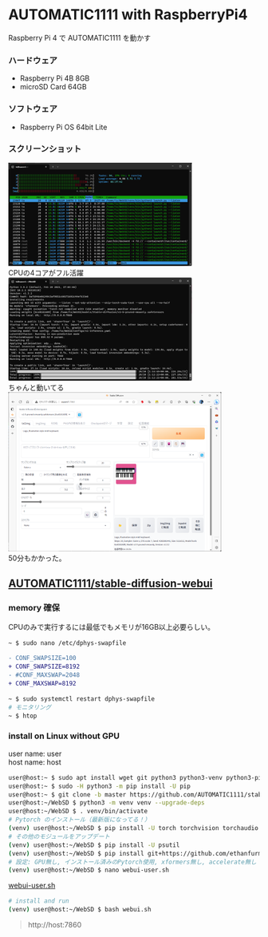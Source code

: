 # AUTOMATIC1111 with RaspberryPi4
Raspberry Pi 4 で AUTOMATIC1111 を動かす

### ハードウェア
- Raspberry Pi 4B 8GB
- microSD Card 64GB
### ソフトウェア
- Raspberry Pi OS 64bit Lite
### スクリーンショット
![htop](image/htom.png)<br>
CPUの4コアがフル活躍<br>
![ssh](image/ssh.png)<br>
ちゃんと動いてる<br>
![webui](image/webui.png)<br>
50分もかかった。

## [AUTOMATIC1111/stable-diffusion-webui](https://github.com/AUTOMATIC1111/stable-diffusion-webui)

### memory 確保
CPUのみで実行するには最低でもメモリが16GB以上必要らしい。
~~~diff
~ $ sudo nano /etc/dphys-swapfile
~~~
~~~diff
- CONF_SWAPSIZE=100
+ CONF_SWAPSIZE=8192
- #CONF_MAXSWAP=2048
+ CONF_MAXSWAP=8192
~~~
~~~sh
~ $ sudo systemctl restart dphys-swapfile
# モニタリング
~ $ htop
~~~
### install on Linux without GPU

user name: user<br>
host name: host
~~~sh
user@host:~ $ sudo apt install wget git python3 python3-venv python3-pip libgl1-mesa-dev
user@host:~ $ sudo -H python3 -m pip install -U pip
user@host:~ $ git clone -b master https://github.com/AUTOMATIC1111/stable-diffusion-webui.git WebSD
user@host:~/WebSD $ python3 -m venv venv --upgrade-deps
user@host:~/WebSD $ . venv/bin/activate
# Pytorch のインストール（最新版になってる！）
(venv) user@host:~/WebSD $ pip install -U torch torchvision torchaudio
# その他のモジュールをアップデート
(venv) user@host:~/WebSD $ pip install -U psutil
(venv) user@host:~/WebSD $ pip install git+https://github.com/ethanfurman/aenum.git
# 設定: GPU無し, インストール済みのPytorch使用, xformers無し, accelerate無し
(venv) user@host:~/WebSD $ nano webui-user.sh
~~~
[webui-user.sh](src/webui-user.sh)
~~~sh
# install and run
(venv) user@host:~/WebSD $ bash webui.sh
~~~
> http://host:7860
